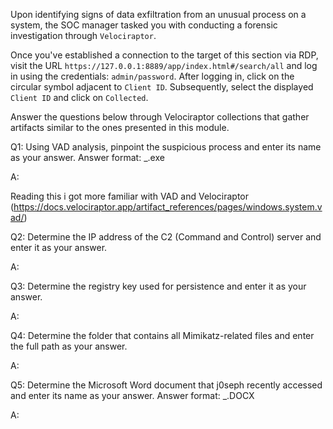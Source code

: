 
Upon identifying signs of data exfiltration from an unusual process on a system, the SOC manager tasked you with conducting a forensic investigation through `Velociraptor`.

Once you've established a connection to the target of this section via RDP, visit the URL `https://127.0.0.1:8889/app/index.html#/search/all` and log in using the credentials: `admin/password`. After logging in, click on the circular symbol adjacent to `Client ID`. Subsequently, select the displayed `Client ID` and click on `Collected`.

Answer the questions below through Velociraptor collections that gather artifacts similar to the ones presented in this module.

Q1: Using VAD analysis, pinpoint the suspicious process and enter its name as your answer. Answer format: _.exe

A:

Reading this i got more familiar with VAD and Velociraptor (https://docs.velociraptor.app/artifact_references/pages/windows.system.vad/)



Q2: Determine the IP address of the C2 (Command and Control) server and enter it as your answer.

A:

Q3: Determine the registry key used for persistence and enter it as your answer.

A:

Q4: Determine the folder that contains all Mimikatz-related files and enter the full path as your answer.

A:

Q5: Determine the Microsoft Word document that j0seph recently accessed and enter its name as your answer. Answer format: _.DOCX

A:

